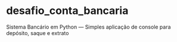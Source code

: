 # desafio_conta_bancaria
Sistema Bancário em Python — Simples aplicação de console para depósito, saque e extrato
